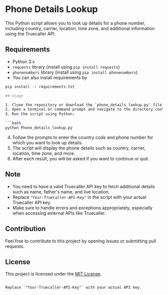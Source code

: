 
# Phone Details Lookup

This Python script allows you to look up details for a phone number, including country, carrier, location, time zone, and additional information using the Truecaller API.

## Requirements

- Python 3.x
- `requests` library (install using `pip install requests`)
- `phonenumbers` library (install using `pip install phonenumbers`)
- You can also install requirements by

```bash
pip install -r requirements.txt

## Usage

1. Clone the repository or download the `phone_details_lookup.py` file.
2. Open a terminal or command prompt and navigate to the directory containing the script.
3. Run the script using Python:

```bash
python Phone_details_lookup.py
```

4. Follow the prompts to enter the country code and phone number for which you want to look up details.
5. The script will display the phone details such as country, carrier, location, time zone, and more.
6. After each result, you will be asked if you want to continue or quit.

## Note

- You need to have a valid Truecaller API key to fetch additional details such as name, father's name, and live location.
- Replace `"Your-Truecaller-API-Key"` in the script with your actual Truecaller API key.
- Make sure to handle errors and exceptions appropriately, especially when accessing external APIs like Truecaller.

## Contribution

Feel free to contribute to this project by opening issues or submitting pull requests.

## License

This project is licensed under the [MIT License](LICENSE).
```

Replace `"Your-Truecaller-API-Key"` with your actual API key.
